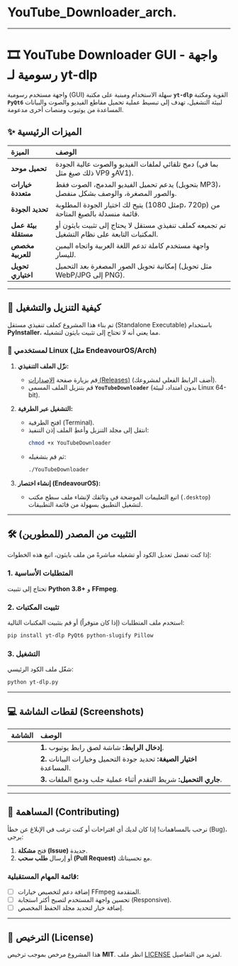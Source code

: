 # YouTube_Downloader_arch.
-----

# 🎞️ YouTube Downloader GUI - واجهة رسومية لـ yt-dlp

واجهة مستخدم رسومية (GUI) سهلة الاستخدام ومبنية على مكتبة **`yt-dlp`** القوية ومكتبة **`PyQt6`** لبيئة التشغيل، تهدف إلى تبسيط عملية تحميل مقاطع الفيديو والصوت والبيانات المساعدة من يوتيوب ومنصات أخرى مدعومة.

## ✨ الميزات الرئيسية

| الميزة | الوصف |
| :--- | :--- |
| **تحميل موحد** | دمج تلقائي لملفات الفيديو والصوت عالية الجودة (بما في ذلك صيغ مثل VP9 وAV1). |
| **خيارات متعددة** | يدعم تحميل الفيديو المدمج، الصوت فقط (بتحويل MP3)، والصور المصغرة، والوصف بشكل منفصل. |
| **تحديد الجودة** | يتيح لك اختيار الجودة المطلوبة (مثل 1080p، 720p) من قائمة منسدلة بالصيغ المتاحة. |
| **بيئة عمل مستقلة** | تم تجميعه كملف تنفيذي مستقل لا يحتاج إلى تثبيت بايثون أو المكتبات التابعة على نظام التشغيل. |
| **مخصص للعربية** | واجهة مستخدم كاملة تدعم اللغة العربية واتجاه اليمين لليسار. |
| **تحويل اختياري** | إمكانية تحويل الصور المصغرة بعد التحميل (مثل تحويل WebP/JPG إلى PNG). |

-----

## 🚀 كيفية التنزيل والتشغيل

تم بناء هذا المشروع كملف تنفيذي مستقل (Standalone Executable) باستخدام **PyInstaller**، مما يعني أنه لا تحتاج إلى تثبيت بايثون لتشغيله.

### 🐧 لمستخدمي Linux (مثل EndeavourOS/Arch)

1.  **نزّل الملف التنفيذي:**

      * قم بزيارة صفحة [الإصدارات (Releases)](https://github.com/GP1MH/YouTube_Downloader_arch/releases/tag/v1.0.0) (أضف الرابط الفعلي لمشروعك).
      * قم بتنزيل الملف المسمى **`YouTubeDownloader`** (بدون امتداد، لبيئة Linux 64-bit).

2.  **التشغيل عبر الطرفية:**

      * افتح الطرفية (Terminal).
      * انتقل إلى مجلد التنزيل وأعطِ الملف إذن التنفيذ:
        ```bash
        chmod +x YouTubeDownloader
        ```
      * ثم قم بتشغيله:
        ```bash
        ./YouTubeDownloader
        ```

3.  **إنشاء اختصار (EndeavourOS):**

      * اتبع التعليمات الموضحة في وثائقك لإنشاء ملف سطح مكتب (`.desktop`) لتشغيل التطبيق بسهولة من قائمة التطبيقات.

-----

## 🛠️ التثبيت من المصدر (للمطورين)

إذا كنت تفضل تعديل الكود أو تشغيله مباشرةً من ملف بايثون، اتبع هذه الخطوات:

### 1\. المتطلبات الأساسية

تحتاج إلى تثبيت **Python 3.8+** و **FFmpeg**.

### 2\. تثبيت المكتبات

استخدم ملف المتطلبات (إذا كان متوفراً) أو قم بتثبيت المكتبات التالية:

```bash
pip install yt-dlp PyQt6 python-slugify Pillow
```

### 3\. التشغيل

شغّل ملف الكود الرئيسي:

```bash
python yt-dlp.py
```

-----

## 💻 لقطات الشاشة (Screenshots)

| الشاشة | الوصف |
| :--- | :--- |
|  | **1. إدخال الرابط:** شاشة لصق رابط يوتيوب. |
|  | **2. اختيار الصيغة:** تحديد جودة التحميل وخيارات البيانات المساعدة. |
|  | **3. جاري التحميل:** شريط التقدم أثناء عملية جلب ودمج الملفات. |

-----

## 🤝 المساهمة (Contributing)

نرحب بالمساهمات\! إذا كان لديك أي اقتراحات أو كنت ترغب في الإبلاغ عن خطأ (Bug)، يرجى:

1.  فتح **مشكلة (Issue)** جديدة.
2.  أو إرسال **طلب سحب (Pull Request)** مع تحسيناتك.

### قائمة المهام المستقبلية:

  * [ ] إضافة دعم لتخصيص خيارات FFmpeg المتقدمة.
  * [ ] تحسين واجهة المستخدم لتصبح أكثر استجابة (Responsive).
  * [ ] إضافة خيار لتحديد مجلد الحفظ المخصص.

-----

## 📜 الترخيص (License)

هذا المشروع مرخص بموجب ترخيص **MIT**. انظر ملف [LICENSE](https://www.google.com/search?q=LICENSE) لمزيد من التفاصيل.
